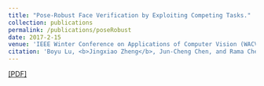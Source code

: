 ```yaml
---
title: "Pose-Robust Face Verification by Exploiting Competing Tasks."
collection: publications
permalink: /publications/poseRobust
date: 2017-2-15
venue: 'IEEE Winter Conference on Applications of Computer Vision (WACV)'
citation: 'Boyu Lu, <b>Jingxiao Zheng</b>, Jun-Cheng Chen, and Rama Chellappa. <b>WACV 2017.</b>'
--- 
```

[[PDF]](http://ieeexplore.ieee.org/document/7926713)
